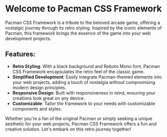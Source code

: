 # Welcome to Pacman CSS Framework

Pacman CSS Framework is a tribute to the beloved arcade game, offering a nostalgic journey through its retro styling. Inspired by the iconic elements of Pacman, this framework brings the essence of the game into your web development projects.

## Features:

- **Retro Styling**: With a black background and Roboto Mono font, Pacman CSS Framework encapsulates the retro feel of the classic game.
- **Simplified Development**: Easily integrate Pacman-themed elements into your web projects, adding a touch of nostalgia without compromising modern design principles.
- **Responsive Design**: Built with responsiveness in mind, ensuring your creations look great on any device.
- **Customizable**: Tailor the framework to your needs with customizable components and styles.

Whether you're a fan of the original Pacman or simply seeking a unique aesthetic for your web projects, Pacman CSS Framework offers a fun and creative solution. Let's embark on this retro journey together!

